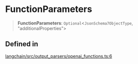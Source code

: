FunctionParameters
==================

> **FunctionParameters**: `Optional`<`JsonSchema7ObjectType`, "additionalProperties"\>

Defined in[](#defined-in "Direct link to Defined in")
------------------------------------------------------

[langchain/src/output\_parsers/openai\_functions.ts:6](https://github.com/hwchase17/langchainjs/blob/1c1274d/langchain/src/output_parsers/openai_functions.ts#L6)
